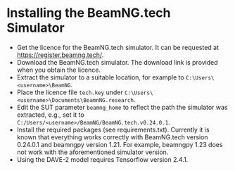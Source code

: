 # Installing the BeamNG.tech Simulator
* Get the licence for the BeamNG.tech simulator. It can be requested at <https://register.beamng.tech/>.
* Download the BeamNG.tech simulator. The download link is provided when you obtain the licence.
* Extract the simulator to a suitable location, for example to `C:\Users\<username>\BeamNG`.
* Place the licence file `tech.key` under `C:\Users\<username>\Documents\BeamnNG.research`.
* Edit the SUT parameter `beamng_home` to reflect the path the simulator was extracted, e.g., set it to `C:/Users/<username>/BeamNG/BeamNG.tech.v0.24.0.1`.
* Install the required packages (see requirements.txt). Currently it is known that everything works correctly with BeamNG.tech version 0.24.0.1 and beamngpy version 1.21. For example, beamngpy 1.23 does not work with the aforementioned simulator version.
* Using the DAVE-2 model requires Tensorflow version 2.4.1.

